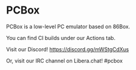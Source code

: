 PCBox
=====

PCBox is a low-level PC emulator based on 86Box.

You can find CI builds under our Actions tab.

Visit our Discord! https://discord.gg/mWStgCdXus

Or, visit our IRC channel on Libera.chat! #pcbox